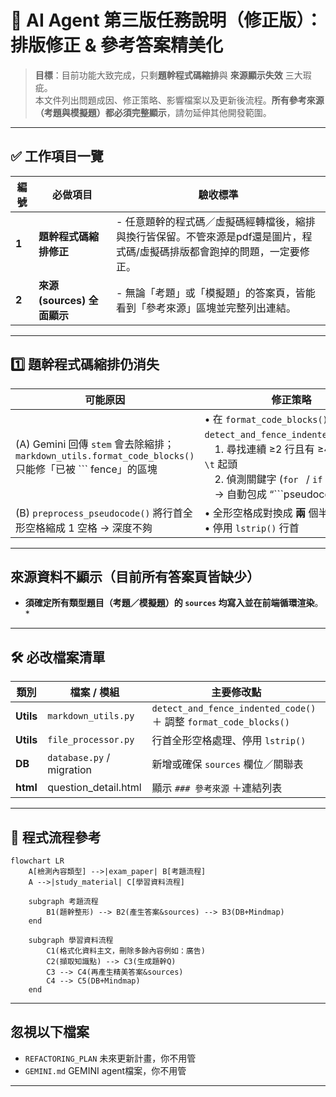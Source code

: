 # 📌 AI Agent 第三版任務說明（修正版）：排版修正 & 參考答案精美化

> **目標**：目前功能大致完成，只剩**題幹程式碼縮排**與 **來源顯示失效** 三大瑕疵。  
> 本文件列出問題成因、修正策略、影響檔案以及更新後流程。**所有參考來源（考題與模擬題）都必須完整顯示**，請勿延伸其他開發範圍。

---

## ✅ 工作項目一覽

| 編號 | 必做項目 | 驗收標準 |
|------|----------|----------|
| **1** | **題幹程式碼縮排修正** | - 任意題幹的程式碼／虛擬碼經轉檔後，縮排與換行皆保留。不管來源是pdf還是圖片，程式碼/虛擬碼排版都會跑掉的問題，一定要修正。 |
| **2** | **來源 (sources) 全面顯示** | - 無論「考題」或「模擬題」的答案頁，皆能看到「參考來源」區塊並完整列出連結。 |

---

## 1️⃣ 題幹程式碼縮排仍消失

| 可能原因 | 修正策略 | 影響檔案／函式 |
|-----------|----------|---------------|
| (A) Gemini 回傳 `stem` 會去除縮排；`markdown_utils.format_code_blocks()` 只能修「已被 \`\`\` fence」的區塊 | • 在 `format_code_blocks()` **前** 新增 `detect_and_fence_indented_code()`：<br> 1. 尋找連續 ≥2 行且有 ≥4 個空白 / `\t` 起頭<br> 2. 偵測關鍵字 (`for ` / `if ` / `BEGIN`)<br> → 自動包成 “```pseudocode” fence | `markdown_utils.format_code_blocks`<br>`content_flow._sanitize_question_text` |
| (B) `preprocess_pseudocode()` 將行首全形空格縮成 1 空格 → 深度不夠 | • 全形空格成對換成 **兩** 個半形空格；<br>• 停用 `lstrip()` 行首 | `file_processor.preprocess_pseudocode` |

---

##  來源資料不顯示（目前所有答案頁皆缺少）

* **須確定所有類型題目（考題／模擬題）的 `sources` 均寫入並在前端循環渲染**。 *

---

## 🛠️ 必改檔案清單

| 類別 | 檔案 / 模組 | 主要修改點 |
|------|-------------|-----------|
| **Utils** | `markdown_utils.py` | `detect_and_fence_indented_code()` ＋ 調整 `format_code_blocks()` |
| **Utils** | `file_processor.py` | 行首全形空格處理、停用 `lstrip()` |
| **DB** | `database.py` / migration | 新增或確保 `sources` 欄位／關聯表 |
| **html** | question_detail.html | 顯示 `### 參考來源` ＋連結列表 |

---

## 🧬 程式流程參考

```mermaid
flowchart LR
    A[檢測內容類型] -->|exam_paper| B[考題流程]
    A -->|study_material| C[學習資料流程]

    subgraph 考題流程
        B1(題幹整形) --> B2(產生答案&sources) --> B3(DB+Mindmap)
    end

    subgraph 學習資料流程
        C1(格式化資料主文，刪除多餘內容例如：廣告)
        C2(擷取知識點) --> C3(生成題幹Q)
        C3 --> C4(再產生精美答案&sources)
        C4 --> C5(DB+Mindmap)
    end
```

---

## 忽視以下檔案

- `REFACTORING_PLAN` 未來更新計畫，你不用管  
- `GEMINI.md` GEMINI agent檔案，你不用管  

---
